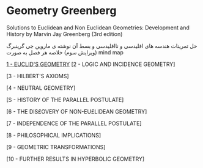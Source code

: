 # Geometry Greenberg

Solutions to Euclidean and Non Euclidean Geometries: Development and History by Marvin Jay Greenberg (3rd edition)

حل تمرینات هندسه های اقلیدسی و نااقلیدسی و بسط آن  نوشته ی ماروین جی گرینبرگ (ویرایش سوم)
خلاصه هر فصل به صورت mind map

[1 - EUCLID'S GEOMETRY](./ch01-euclids-geometry)
[2 - LOGIC AND INCIDENCE GEOMETRY]

[3 - HILBERT'S AXIOMS]

[4 - NEUTRAL GEOMETRY]

[S - HISTORY OF THE PARALLEL POSTULATE]

[6 - THE DIS£OVERY OF NON-EU£LIDEAN GEOMETRY]

[7 - INDEPENDENCE OF THE PARALLEL POSTULATE]

[8 - PHILOSOPHICAL IMPLICATIONS]

[9 - GEOMETRIC TRANSFORMATIONS]

[10 - FURTHER RESULTS IN HYPERBOLIC GEOMETRY]
